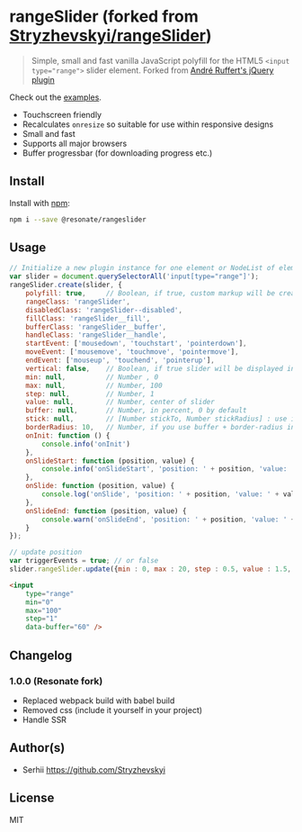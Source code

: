 # rangeSlider (forked from [Stryzhevskyi/rangeSlider](https://github.com/Stryzhevskyi/rangeSlider))

> Simple, small and fast vanilla JavaScript polyfill for the HTML5 `<input type="range">` slider element.
> Forked from [André Ruffert's jQuery plugin](https://github.com/andreruffert/rangeslider.js)

Check out the [examples](http://stryzhevskyi.github.io/rangeSlider/).

* Touchscreen friendly
* Recalculates `onresize` so suitable for use within responsive designs
* Small and fast
* Supports all major browsers
* Buffer progressbar (for downloading progress etc.)

## Install

Install with [npm](https://www.npmjs.com/package/@resonate/rangeslider):

```sh
npm i --save @resonate/rangeslider
```

## Usage

```js
// Initialize a new plugin instance for one element or NodeList of elements.
var slider = document.querySelectorAll('input[type="range"]');
rangeSlider.create(slider, {
    polyfill: true,     // Boolean, if true, custom markup will be created
    rangeClass: 'rangeSlider',
    disabledClass: 'rangeSlider--disabled',
    fillClass: 'rangeSlider__fill',
    bufferClass: 'rangeSlider__buffer',
    handleClass: 'rangeSlider__handle',
    startEvent: ['mousedown', 'touchstart', 'pointerdown'],
    moveEvent: ['mousemove', 'touchmove', 'pointermove'],
    endEvent: ['mouseup', 'touchend', 'pointerup'],
    vertical: false,    // Boolean, if true slider will be displayed in vertical orientation
    min: null,          // Number , 0
    max: null,          // Number, 100
    step: null,         // Number, 1
    value: null,        // Number, center of slider
    buffer: null,       // Number, in percent, 0 by default
    stick: null,        // [Number stickTo, Number stickRadius] : use it if handle should stick to stickTo-th value in stickRadius
    borderRadius: 10,   // Number, if you use buffer + border-radius in css for looks good,
    onInit: function () {
        console.info('onInit')
    },
    onSlideStart: function (position, value) {
        console.info('onSlideStart', 'position: ' + position, 'value: ' + value);
    },
    onSlide: function (position, value) {
        console.log('onSlide', 'position: ' + position, 'value: ' + value);
    },
    onSlideEnd: function (position, value) {
        console.warn('onSlideEnd', 'position: ' + position, 'value: ' + value);
    }
});

// update position
var triggerEvents = true; // or false
slider.rangeSlider.update({min : 0, max : 20, step : 0.5, value : 1.5, buffer : 70}, triggerEvents);

```

```html
<input
    type="range"
    min="0"
    max="100"
    step="1"
    data-buffer="60" />
```

## Changelog

### 1.0.0 (Resonate fork)

* Replaced webpack build with babel build
* Removed css (include it yourself in your project)
* Handle SSR 

## Author(s)

- Serhii <https://github.com/Stryzhevskyi>

## License
MIT
